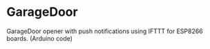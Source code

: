 # GarageDoor
GarageDoor opener with push notifications using IFTTT for ESP8266 boards. (Arduino code)
